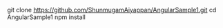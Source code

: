  git clone https://github.com/ShunmugamAiyappan/AngularSample1.git
 cd AngularSample1
 npm install
 
